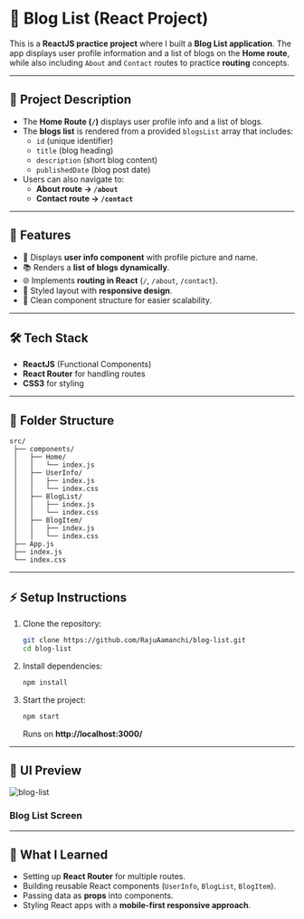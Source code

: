 # 📝 Blog List (React Project)  

This is a **ReactJS practice project** where I built a **Blog List application**. The app displays user profile information and a list of blogs on the **Home route**, while also including `About` and `Contact` routes to practice **routing** concepts.  

***

## 📌 Project Description  

- The **Home Route (`/`)** displays user profile info and a list of blogs.  
- The **blogs list** is rendered from a provided `blogsList` array that includes:  
  - `id` (unique identifier)  
  - `title` (blog heading)  
  - `description` (short blog content)  
  - `publishedDate` (blog post date)  
- Users can also navigate to: 
  - **About route → `/about`**  
  - **Contact route → `/contact`**  

***

## 🚀 Features  

- 🧑 Displays **user info component** with profile picture and name.  
- 📚 Renders a **list of blogs dynamically**.  
- 🌐 Implements **routing in React** (`/`, `/about`, `/contact`).  
- 🎨 Styled layout with **responsive design**.  
- 📝 Clean component structure for easier scalability.  

***

## 🛠️ Tech Stack  

- **ReactJS** (Functional Components)  
- **React Router** for handling routes  
- **CSS3** for styling  

***

## 📂 Folder Structure  

```
src/
 ├── components/
 │   ├── Home/
 │   │   └── index.js
 │   ├── UserInfo/
 │   │   ├── index.js
 │   │   └── index.css
 │   ├── BlogList/
 │   │   ├── index.js
 │   │   └── index.css
 │   ├── BlogItem/
 │   │   ├── index.js
 │   │   └── index.css
 ├── App.js
 ├── index.js
 └── index.css
```

***

## ⚡ Setup Instructions  

1. Clone the repository:  
   ```bash
   git clone https://github.com/RajuAamanchi/blog-list.git
   cd blog-list
   ```

2. Install dependencies:  
   ```bash
   npm install
   ```

3. Start the project:  
   ```bash
   npm start
   ```
   Runs on **http://localhost:3000/**  

***

## 🎨 UI Preview  
![blog-list](https://github.com/user-attachments/assets/4f1647c6-33da-4695-954a-15db1e4f86e3)

### Blog List Screen  


***

## 🎯 What I Learned  

- Setting up **React Router** for multiple routes.  
- Building reusable React components (`UserInfo`, `BlogList`, `BlogItem`).  
- Passing data as **props** into components.  
- Styling React apps with a **mobile-first responsive approach**.  

